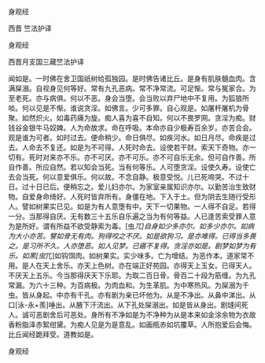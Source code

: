   身观经  

西晋 竺法护译  

身观经  

西晋月支国三藏竺法护译  

闻如是。一时佛在舍卫国祇树给孤独园。是时佛告诸比丘。是身有肌肤髓血肉。含满屎溺。自视身见何等好。常有九孔恶病。常不净常流。可足惭。常与冤家合。为至老死。亦与病俱。何以不恶。身会当堕。会当败以弃尸地中不复用。为狐狼所啖。何以见是不惭。谁说贪淫。如佛言。少可多罪。自心观是。如屠杆屠机为骨聚。如然炽火。如毒药痛为旋。痴人喜为喜不自知。何以不畏罗网。贪淫为痴。财钱谷金银牛马奴婢。人为命故求。命在呼吸。本命亦自少极寿百余岁。亦苦合会。观是谁为可者。如时过去。便命稍少。命日俱尽。如疾河水。如日月尽。命疾是过去。人命去不复还。如是为不可得。人死时命去。设使若干财。索天下奇物。亦一切有。死时对来亦不乐。亦不可厌。亦不可乐。亦不可自乐无余。但可自作善。所自作善。所应自然。若以知会当死。当有何等乐。人可堕贪淫。设使久寿。设使亡去会当死。何以意爱俱乐。何以故。不念自静。极意受悦。儿已死啼哭。不过十日。过十日已后。便稍忘之。爱儿妇亦尔。为家室亲属知识亦尔。以勤苦治生致财物。自爱身命绮好。人死时皆弃所有。身僵在地。下入于土。但为阴去生随行受形人。譬如树果实已见。如是为有人意堕有中。天下一切果物。一人得不自足。若得一分。当那得自厌。无有数三十五乐自乐遍之当为有何等益。人已逢苦索受罪人意为是所好。谓有所益不欲受静索为毒。[虫*兀]自身如少多亦尔。如多少亦尔。如病为大小亦苦。譬如骨无有肉。狗得咬之不厌。如是欲狗习。是亦难得。已得当多畏之。是习所不久。人亦堕恶。如人见梦。已寤不复得。贪淫亦如是。剧梦如梦为有乐。如黑[虫*兀]如钩饵肉。如树果实。实少味多。亡为增结。为恶作本。道家常不用。是人在天上舍乐。亦天上色树。亦在端正好苑园。亦得天上玉女。已得天人。不厌天上五乐。今当那得厌天下乐耶。为取二百日骨。骨百二十段为筋缠。为九孔常漏。为六十三种。为百病极。为肉血和。为生革肌。为中寒热风。为屎溺为千虫。皆从身起。中亦有千孔。亦有剧为亲已坏他为。从是不净出。从鼻中涕出。从口[泳-永+羨]唾出。从腋下汗流出。从下孔处屎溺出。如是皆从身出。剧塳间死人。诚可恶剧舍后可恶处。身所有不净如是为不净种为从是本来如金涂余物为衣故香粉脂泽赤絮绀黛。为痴人见是为是意乱。如画瓶赤如坑覆草。人所抱爱后会悔。比丘闻经跪拜受。道教如是。  

身观经  
